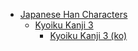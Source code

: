- [Japanese Han Characters](<../../../../_ja/ja_han/README.md>)
	- [Kyoiku Kanji 3](<../../../../_/han-ja/1_kyoiku/kyoiku-3/README.md>)
		- [Kyoiku Kanji 3 (ko)](<../../../../_/han-ja/1_kyoiku/kyoiku-3/ko.md>)